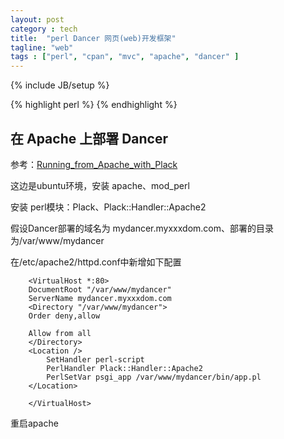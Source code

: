 ```yaml
---
layout: post
category : tech
title:  "perl Dancer 网页(web)开发框架"
tagline: "web"
tags : ["perl", "cpan", "mvc", "apache", "dancer" ] 
---
```

{% include JB/setup %}

{% highlight perl %}
{% endhighlight %}

## 在 Apache 上部署 Dancer 

参考：[Running_from_Apache_with_Plack](http://search.cpan.org/dist/Dancer/lib/Dancer/Deployment.pod#Running_from_Apache_with_Plack)

这边是ubuntu环境，安装 apache、mod_perl

安装 perl模块：Plack、Plack::Handler::Apache2

假设Dancer部署的域名为  mydancer.myxxxdom.com、部署的目录为/var/www/mydancer

在/etc/apache2/httpd.conf中新增如下配置

        <VirtualHost *:80>
        DocumentRoot "/var/www/mydancer"
        ServerName mydancer.myxxxdom.com
        <Directory "/var/www/mydancer">
        Order deny,allow

        Allow from all
        </Directory>
        <Location />
            SetHandler perl-script
            PerlHandler Plack::Handler::Apache2
            PerlSetVar psgi_app /var/www/mydancer/bin/app.pl
        </Location>

        </VirtualHost>

重启apache 
